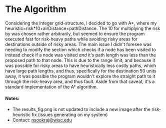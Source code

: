 # The Algorithm

Considering the integer grid-structure, I decided to go with A\*, where my heuristic=risk\*10+airDistance+pathDistance. The 10 for multiplying the risk by was chosen rather arbitrarily, but seemed to ensure the program executed fast for risk-heavy paths while avoiding risky areas for destinations outside of risky areas. The main issue I didn't foresee was needing to modify the section which checks if a node has been visited to instead check if a node was visited *and* it's path length was less than the proposed path to that node. This is due to the range limit, and because it was possible for risky areas to have heuristically less costly paths, which have large path lengths, and thus, specifically for the destination 50 units away, it was possible the program wouldn't explore the straight path to it through the risk-heavy area, and thus fault. Aside from that caveat, it's a standard implementation of the A\* algorithm.

#### Notes:

- The results_fig.png is not updated to include a new image after the risk-heuristic fix (issues generating on my system)
- Contact: nsookraj@wisc.edu
